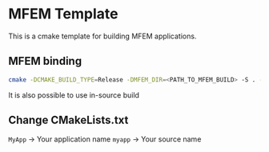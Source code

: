 # MFEM Template

This is a cmake template for building MFEM applications.

## MFEM binding

```bash
cmake -DCMAKE_BUILD_TYPE=Release -DMFEM_DIR=<PATH_TO_MFEM_BUILD> -S . -B <PATH_TO_BUILD>
```
It is also possible to use in-source build 

## Change CMakeLists.txt

`MyApp` -> Your application name
`myapp` -> Your source name
    
